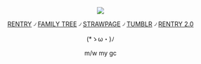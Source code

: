 <div align="center">

![](https://64.media.tumblr.com/e27aebf411801f79d57ae05631bfcf61/74c3cd86a32bc741-8a/s2048x3072/941dad16f631ef723001df1a580f8119050b8329.pnj)

[RENTRY](https://rentry.co/GRIMCASPER-) ৴ [FAMILY TREE](https://rentry.co/HoHfamilytree) ৴ [STRAWPAGE](https://argentilover.straw.page) ৴ [TUMBLR](https://www.tumblr.com/phaexie) ৴ [RENTRY 2.0](https://rentry.co/DEVIOUS-COOKIES)


 (*ゝω・)ﾉ

m/w   my   gc
